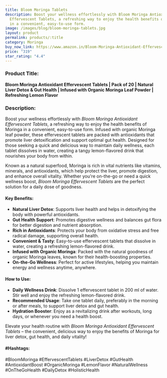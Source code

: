 ```yaml
---
title: Bloom Moringa Tablets
description: Boost your wellness effortlessly with Bloom Moringa Antioxidant
  Effervescent Tablets, a refreshing way to enjoy the health benefits of Moringa
  in a convenient, easy-to-use form.
image: /images/blog/bloom-moringa-tablets.jpg
layout: product
permalink: products/:title
category: Moringa
buy_now_link: https://www.amazon.in/Bloom-Moringa-Antioxidant-Effervescent-Tablets/dp/B0D988JQHZ/ref=sxin_15_pa_sp_search_thematic_sspa?content-id=amzn1.sym.5f0af06c-b5c9-4e71-bd04-2954cdf89bd6%3Aamzn1.sym.5f0af06c-b5c9-4e71-bd04-2954cdf89bd6&tag=m0150-21
price: "319"
star_rating: "4.4"
---
```

### Product Title:
**Bloom Moringa Antioxidant Effervescent Tablets | Pack of 20 | Natural Liver Detox & Gut Health | Infused with Organic Moringa Leaf Powder | Refreshing Lemon Flavor**

### Description:
Boost your wellness effortlessly with *Bloom Moringa Antioxidant Effervescent Tablets*, a refreshing way to enjoy the health benefits of Moringa in a convenient, easy-to-use form. Infused with organic Moringa leaf powder, these effervescent tablets are packed with antioxidants that promote liver detoxification and support optimal gut health. Designed for those seeking a quick and delicious way to maintain daily wellness, each tablet dissolves in water, creating a tangy lemon-flavored drink that nourishes your body from within.

Known as a natural superfood, Moringa is rich in vital nutrients like vitamins, minerals, and antioxidants, which help protect the liver, promote digestion, and enhance overall vitality. Whether you're on-the-go or need a quick wellness boost, *Bloom Moringa Effervescent Tablets* are the perfect solution for a daily dose of goodness.

#### Key Benefits:
- **Natural Liver Detox**: Supports liver health and helps in detoxifying the body with powerful antioxidants.
- **Gut Health Support**: Promotes digestive wellness and balances gut flora for better digestion and nutrient absorption.
- **Rich in Antioxidants**: Protects your body from oxidative stress and free radical damage, supporting overall health.
- **Convenient & Tasty**: Easy-to-use effervescent tablets that dissolve in water, creating a refreshing lemon-flavored drink.
- **Infused with Organic Moringa**: Packed with the natural goodness of organic Moringa leaves, known for their health-boosting properties.
- **On-the-Go Wellness**: Perfect for active lifestyles, helping you maintain energy and wellness anytime, anywhere.

#### How to Use:
- **Daily Wellness Drink**: Dissolve 1 effervescent tablet in 200 ml of water. Stir well and enjoy the refreshing lemon-flavored drink.
- **Recommended Usage**: Take one tablet daily, preferably in the morning or after meals, to support liver detox and gut health.
- **Hydration Booster**: Enjoy as a revitalizing drink after workouts, long days, or whenever you need a health boost.

Elevate your health routine with *Bloom Moringa Antioxidant Effervescent Tablets* – the convenient, delicious way to enjoy the benefits of Moringa for liver detox, gut health, and daily vitality!

#### #Hashtags:
#BloomMoringa #EffervescentTablets #LiverDetox #GutHealth #AntioxidantBoost #OrganicMoringa #LemonFlavor #NaturalWellness #OnTheGoHealth #DailyDetox #HolisticHealth
